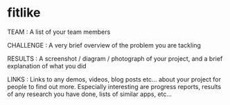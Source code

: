 fitlike
=======

TEAM : A list of your team members

CHALLENGE : A very brief overview of the problem you are tackling

RESULTS : A screenshot / diagram / photograph of your project, and a brief explanation of what you did

LINKS : Links to any demos, videos, blog posts etc… about your project for people to find out more. Especially interesting are progress reports, results of any research you have done, lists of similar apps, etc…
